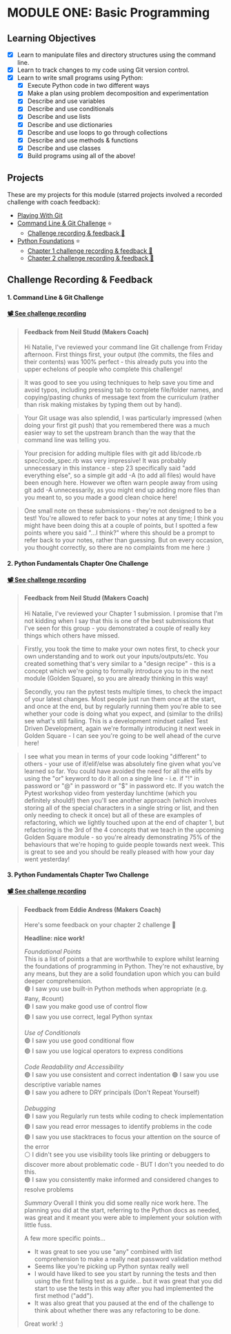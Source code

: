 # MODULE ONE: Basic Programming

## Learning Objectives

- [x] Learn to manipulate files and directory structures using the command line.
- [x] Learn to track changes to my code using Git version control.
- [x] Learn to write small programs using Python:
    - [x] Execute Python code in two different ways
    - [x] Make a plan using problem decomposition and experimentation
    - [x] Describe and use variables
    - [x] Describe and use conditionals
    - [x] Describe and use lists
    - [x] Describe and use dictionaries
    - [x] Describe and use loops to go through collections
    - [x] Describe and use methods & functions
    - [x] Describe and use classes
    - [x] Build programs using all of the above!

## Projects

These are my projects for this module (starred projects involved a recorded challenge with coach feedback):
- [Playing With Git](https://github.com/NatalieJClark/playing-with-git)
- [Command Line & Git Challenge](https://github.com/NatalieJClark/cmd_line_git_challenge)  ⭐️ 
    - <a href=#1-command-line--git-challenge>Challenge recording & feedback 👀</a>  
- [Python Foundations](https://github.com/NatalieJClark/python_foundations)  ⭐️
    - <a href="#2-python-fundamentals-chapter-one-challenge">Chapter 1 challenge recording & feedback 👀</a>
    - <a href="#3-python-fundamentals-chapter-two-challenge">Chapter 2 challenge recording & feedback 👀</a>

## Challenge Recording & Feedback

#### 1. Command Line & Git Challenge

#### [📽️ See challenge recording](https://drive.google.com/drive/folders/1DITpdQXKl4AnW6n3ULGQJYbLm2RoCQ6x)

> #### Feedback from Neil Studd (Makers Coach)
> Hi Natalie, I've reviewed your command line Git challenge from Friday afternoon. First things first, your output (the commits, the files and their contents) was 100% perfect - this already puts you into the upper echelons of people who complete this challenge!

> It was good to see you using techniques to help save you time and avoid typos, including pressing tab to complete file/folder names, and copying/pasting chunks of message text from the curriculum (rather than risk making mistakes by typing them out by hand).

> Your Git usage was also splendid, I was particularly impressed (when doing your first git push) that you remembered there was a much easier way to set the upstream branch than the way that the command line was telling you.

> Your precision for adding multiple files with git add lib/code.rb spec/code_spec.rb was very impressive! It was probably unnecessary in this instance - step 23 specifically said "add everything else", so a simple git add -A (to add all files) would have been enough here. However we often warn people away from using git add -A unnecessarily, as you might end up adding more files than you meant to, so you made a good clean choice here!

> One small note on these submissions - they're not designed to be a test! You're allowed to refer back to your notes at any time; I think you might have been doing this at a couple of points, but I spotted a few points where you said "...I think?" where this should be a prompt to refer back to your notes, rather than guessing. But on every occasion, you thought correctly, so there are no complaints from me here :)


#### 2. Python Fundamentals Chapter One Challenge

#### [📽️ See challenge recording](https://drive.google.com/drive/folders/1DITpdQXKl4AnW6n3ULGQJYbLm2RoCQ6x)

> #### Feedback from Neil Studd (Makers Coach)
> Hi Natalie, I've reviewed your Chapter 1 submission. I promise that I'm not kidding when I say that this is one of the best submissions that I've seen for this group - you demonstrated a couple of really key things which others have missed.

> Firstly, you took the time to make your own notes first, to check your own understanding and to work out your inputs/outputs/etc. You created something that's very similar to a "design recipe" - this is a concept which we're going to formally introduce you to in the next module (Golden Square), so you are already thinking in this way!

> Secondly, you ran the pytest tests multiple times, to check the impact of your latest changes. Most people just run them once at the start, and once at the end, but by regularly running them you're able to see whether your code is doing what you expect, and (similar to the drills) see what's still failing. This is a development mindset called Test Driven Development, again we're formally introducing it next week in Golden Square - I can see you're going to be well ahead of the curve here!

> I see what you mean in terms of your code looking "different" to others - your use of if/elif/else was absolutely fine given what you've learned so far. You could have avoided the need for all the elifs by using the "or" keyword to do it all on a single line - i.e. if "!" in password or "@" in password or "$" in password etc. If you watch the Pytest workshop video from yesterday lunchtime (which you definitely should!) then you'll see another approach (which involves storing all of the special characters in a single string or list, and then only needing to check it once) but all of these are examples of refactoring, which we lightly touched upon at the end of chapter 1, but refactoring is the 3rd of the 4 concepts that we teach in the upcoming Golden Square module - so you're already demonstrating 75% of the behaviours that we're hoping to guide people towards next week. This is great to see and you should be really pleased with how your day went yesterday!


#### 3. Python Fundamentals Chapter Two Challenge

#### [📽️ See challenge recording](https://drive.google.com/drive/folders/1DITpdQXKl4AnW6n3ULGQJYbLm2RoCQ6x)

> #### Feedback from Eddie Andress (Makers Coach)
> Here's some feedback on your chapter 2 challenge 🙂
> 
> **Headline: nice work!**
>
> *Foundational Points*  
> This is a list of points a that are worthwhile to explore whilst learning the foundations of programming in Python. They're not exhaustive, by any means, but they are a solid foundation upon which you can build deeper comprehension.  
> 🟢 I saw you use built-in Python methods when appropriate (e.g. #any,  #count)  
> 🟢 I saw you make good use of control flow  
> 🟢 I saw you use correct, legal Python syntax
> 
> *Use of Conditionals*  
> 🟢 I saw you use good conditional flow  
> 🟢 I saw you use logical operators to express conditions
> 
> *Code Readability and Accessibility*  
> 🟢 I saw you use consistent and correct indentation
> 🟢 I saw you use descriptive variable names  
> 🟢 I saw you adhere to DRY principals (Don't Repeat Yourself)
> 
> *Debugging*  
> 🟢 I saw you Regularly run tests while coding to check implementation  
> 🟢 I saw you read error messages to identify problems in the code  
> 🟢 I saw you use stacktraces to focus your attention on the source of the error  
:white_circle: I didn't see you use visibility tools like printing or debuggers to discover more about problematic code - BUT I don't you needed to do this.  
> 🟢 I saw you consistently make informed and considered changes to resolve problems
> 
> *Summary*
> Overall I think you did some really nice work here. The planning you did at the start, referring to the Python docs as needed, was great and it meant you were able to implement your solution with little fuss.
>
> A few more specific points...
> - It was great to see you use "any" combined with list comprehension to make a really neat password validation method
> - Seems like you're picking up Python syntax really well
> - I would have liked to see you start by running the tests and then using the first failing test as a guide... but it was great that you did start to use the tests in this way after you had implemented the first method ("add").
> - It was also great that you paused at the end of the challenge to think about whether there was any refactoring to be done.
>
> Great work! :)
